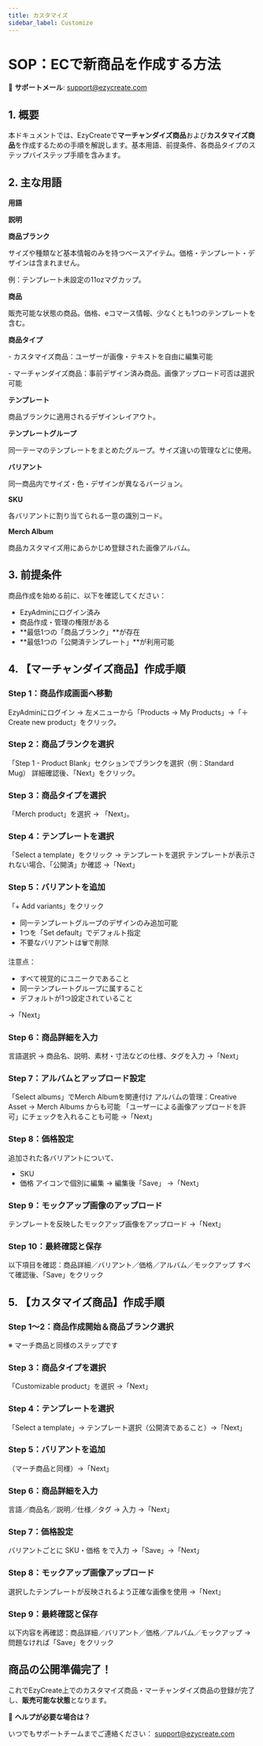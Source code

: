 ```yaml
---
title: カスタマイズ
sidebar_label: Customize
---
```

# **SOP：ECで新商品を作成する方法**

[
](https://admin.ezycreate.com) 📩 **サポートメール**: support@ezycreate.com

## **1. 概要**

本ドキュメントでは、EzyCreateで**マーチャンダイズ商品**および**カスタマイズ商品**を作成するための手順を解説します。基本用語、前提条件、各商品タイプのステップバイステップ手順を含みます。

## **2. 主な用語**

**用語**

**説明**

**商品ブランク**

サイズや種類など基本情報のみを持つベースアイテム。価格・テンプレート・デザインは含まれません。

例：テンプレート未設定の11ozマグカップ。

**商品**

販売可能な状態の商品。価格、eコマース情報、少なくとも1つのテンプレートを含む。

**商品タイプ**

\- カスタマイズ商品：ユーザーが画像・テキストを自由に編集可能

\- マーチャンダイズ商品：事前デザイン済み商品。画像アップロード可否は選択可能

**テンプレート**

商品ブランクに適用されるデザインレイアウト。

**テンプレートグループ**

同一テーマのテンプレートをまとめたグループ。サイズ違いの管理などに使用。

**バリアント**

同一商品内でサイズ・色・デザインが異なるバージョン。

**SKU**

各バリアントに割り当てられる一意の識別コード。

**Merch Album**

商品カスタマイズ用にあらかじめ登録された画像アルバム。

## **3. 前提条件**

商品作成を始める前に、以下を確認してください：

* EzyAdminにログイン済み
* 商品作成・管理の権限がある
* \*\*最低1つの「商品ブランク」\*\*が存在
* \*\*最低1つの「公開済テンプレート」\*\*が利用可能

## **4. 【マーチャンダイズ商品】作成手順**

###  **Step 1：商品作成画面へ移動**

EzyAdminにログイン → 左メニューから「Products → My Products」→「＋ Create new product」をクリック。

### **Step 2：商品ブランクを選択**

「Step 1 - Product Blank」セクションでブランクを選択（例：Standard Mug）
 詳細確認後、「Next」をクリック。

### **Step 3：商品タイプを選択**

「Merch product」を選択 → 「Next」。

### **Step 4：テンプレートを選択**

「Select a template」をクリック → テンプレートを選択
  テンプレートが表示されない場合、「公開済」か確認
 →「Next」

### **Step 5：バリアントを追加**

「+ Add variants」をクリック

* 同一テンプレートグループのデザインのみ追加可能
* 1つを「Set default」でデフォルト指定
* 不要なバリアントは🗑️で削除

 注意点：

* すべて視覚的にユニークであること
* 同一テンプレートグループに属すること
* デフォルトが1つ設定されていること

→「Next」

### **Step 6：商品詳細を入力**

言語選択 → 商品名、説明、素材・寸法などの仕様、タグを入力
 →「Next」

### **Step 7：アルバムとアップロード設定**

「Select albums」でMerch Albumを関連付け
  アルバムの管理：Creative Asset → Merch Albums からも可能
 「ユーザーによる画像アップロードを許可」にチェックを入れることも可能
 →「Next」

### **Step 8：価格設定**

追加された各バリアントについて、

* SKU
* 価格
   アイコンで個別に編集 → 編集後「Save」 →「Next」

### **Step 9：モックアップ画像のアップロード**

テンプレートを反映したモックアップ画像をアップロード
 →「Next」

### **Step 10：最終確認と保存**

以下項目を確認：商品詳細／バリアント／価格／アルバム／モックアップ
 すべて確認後、「Save」をクリック

## **5. 【カスタマイズ商品】作成手順**

###  **Step 1～2：商品作成開始＆商品ブランク選択**

※ マーチ商品と同様のステップです

### **Step 3：商品タイプを選択**

「Customizable product」を選択 →「Next」

### **Step 4：テンプレートを選択**

「Select a template」→ テンプレート選択（公開済であること）→「Next」

### **Step 5：バリアントを追加**

（マーチ商品と同様）→「Next」

### **Step 6：商品詳細を入力**

言語／商品名／説明／仕様／タグ → 入力 →「Next」

### **Step 7：価格設定**

バリアントごとに SKU・価格 をで入力 →「Save」→「Next」

### **Step 8：モックアップ画像アップロード**

選択したテンプレートが反映されるよう正確な画像を使用 →「Next」

### **Step 9：最終確認と保存**

以下内容を再確認：商品詳細／バリアント／価格／アルバム／モックアップ
 → 問題なければ「Save」をクリック

## **商品の公開準備完了！**

これでEzyCreate上でのカスタマイズ商品・マーチャンダイズ商品の登録が完了し、**販売可能な状態**となります。

📩 **ヘルプが必要な場合は？**


 いつでもサポートチームまでご連絡ください：
 support@ezycreate.com
